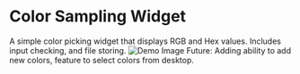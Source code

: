 # Color Sampling Widget
A simple color picking widget that displays RGB and Hex values.
Includes input checking, and file storing.
![Demo Image](https://octodex.github.com/images/yaktocat.png)
Future: Adding ability to add new colors, feature to select colors from desktop.
